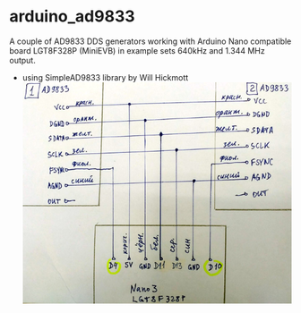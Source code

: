 # arduino_ad9833
A couple of AD9833 DDS generators working with Arduino Nano compatible board LGT8F328P (MiniEVB)
in example sets 640kHz and 1.344 MHz output.

- using SimpleAD9833 library by Will Hickmott
![](https://github.com/verelex/arduino_ad9833/blob/main/dds1.jpg) 

